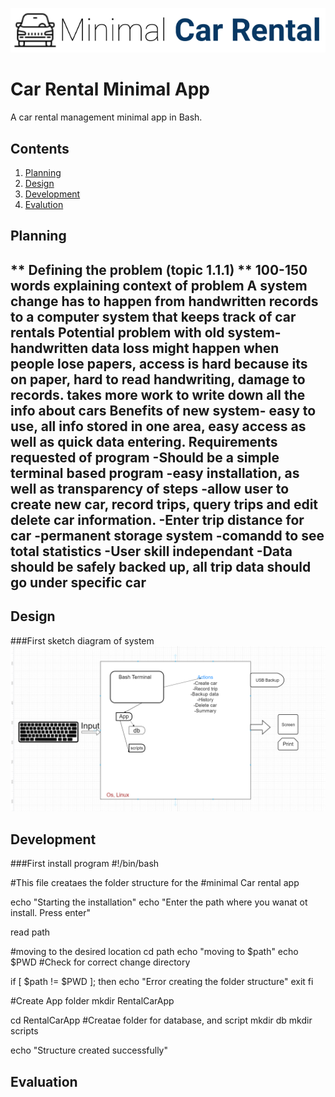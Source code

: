 ![CarRental](logo.png)

Car Rental Minimal App
===========================

A car rental management minimal app in Bash.

Contents
-----
  1. [Planning](#planning)
  1. [Design](#design)
  1. [Development](#development)
  1. [Evalution](#evaluation)

Planning
----------
** Defining the problem (topic 1.1.1) **
100-150 words explaining context of problem
A system change has to happen from handwritten records to a computer system that keeps track of car rentals
Potential problem with old system- handwritten
data loss might happen when people lose papers, access is hard because its on paper, hard to read handwriting, damage to records. takes more work to write down all the info about cars
Benefits of new system- easy to use, all info stored in one area, easy access as well as quick data entering.
Requirements requested of program
-Should be a simple terminal based program
-easy installation, as well as transparency of steps
-allow user to create new car, record trips, query trips and edit delete car information.
-Enter trip distance for car
-permanent storage system
-comandd to see total statistics
-User skill independant
-Data should be safely backed up, all trip data should go under specific car
-------------


Design
---------
###First sketch diagram of system
![FirstDiagram](Diagram.png)


Development
--------
###First install program
#!/bin/bash

#This file creataes the folder structure for the 
#minimal Car rental app

echo "Starting the installation"
echo "Enter the  path where you wanat ot install. Press enter"

read path

#moving to the desired location
cd path
echo "moving to $path"
echo $PWD
#Check for correct change directory


if [ $path != $PWD ]; then
	echo "Error creating the folder structure"
	exit
fi


#Create App folder
mkdir RentalCarApp

cd RentalCarApp
#Creatae folder for database, and script
mkdir db
mkdir scripts

echo "Structure created successfully"


Evaluation
-----------



